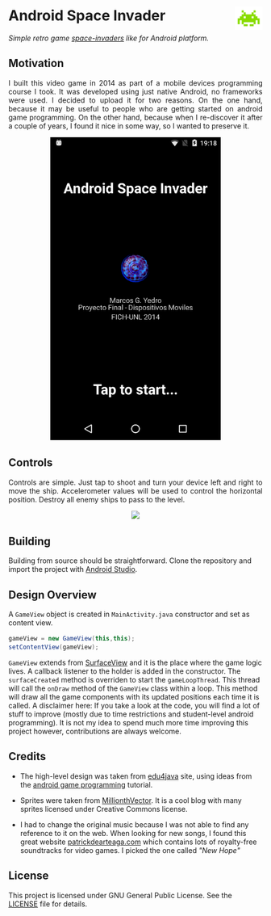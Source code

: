 # Android Space Invader <img src ="./img/space-invader-icon.png" height=45 align="right"/>

_Simple retro game [space-invaders](https://en.wikipedia.org/wiki/Space_Invaders) like for Android platform._

## Motivation
<p align="justify">
I built this video game in 2014 as part of a mobile devices programming course I took. It was developed using just native Android, no frameworks were used. I decided to upload it for two reasons. On the one hand, because it may be useful to people who are getting started on android game programming. On the other hand, because when I re-discover it after a couple of years, I found it nice in some way, so I wanted to preserve it.
</p>

<p align="center">
  <img src ="./img/welcome-screen.png" height=600/>
</p>


## Controls
<p align="justify">
Controls are simple. Just tap to shoot and turn your device left and right to move the ship. Accelerometer values will be used to control the horizontal position. Destroy all enemy ships to pass to the level.
</p>

<p align="center">
  <img src ="./img/game-screen.gif" height=600/>
</p>


## Building
Building from source should be straightforward. Clone the repository and import the project with [Android Studio](https://developer.android.com/studio/).

## Design Overview
A `GameView` object is created in `MainActivity.java` constructor and set as content view.
```java
gameView = new GameView(this,this);
setContentView(gameView);
```
`GameView` extends from [SurfaceView](https://developer.android.com/reference/android/view/SurfaceView) and it is the place where the game logic lives. A callback listener to the holder is added in the constructor. The `surfaceCreated` method is overriden to start the `gameLoopThread`.
This thread will call the `onDraw` method of the `GameView` class within a loop. This method will draw all the game components with its updated positions each time it is called.
A disclaimer here: If you take a look at the code, you will find a lot of stuff to improve (mostly due to time restrictions and student-level android programming). It is not my idea to spend much more time improving this project however, contributions are always welcome.

## Credits
- The high-level design was taken from [edu4java](http://edu4java.com) site, using ideas from the [android game programming](http://edu4java.com/en/androidgame/androidgame1.html) tutorial.

- Sprites were taken from [MillionthVector](http://millionthvector.blogspot.com/p/free-sprites.html). It is a cool blog with many sprites licensed under Creative Commons license.

- I had to change the original music because I was not able to find any reference to it on the web. When looking for new songs, I found this great website [patrickdearteaga.com](https://patrickdearteaga.com/chiptune-8-bit-retro/) which contains lots of royalty-free soundtracks for video games. I picked the one called _"New Hope"_


## License
This project is licensed under GNU General Public License. See the [LICENSE](LICENSE) file for details.